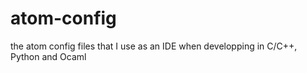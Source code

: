 # atom-config
the atom config files that I use as an IDE when developping in C/C++, Python and Ocaml
